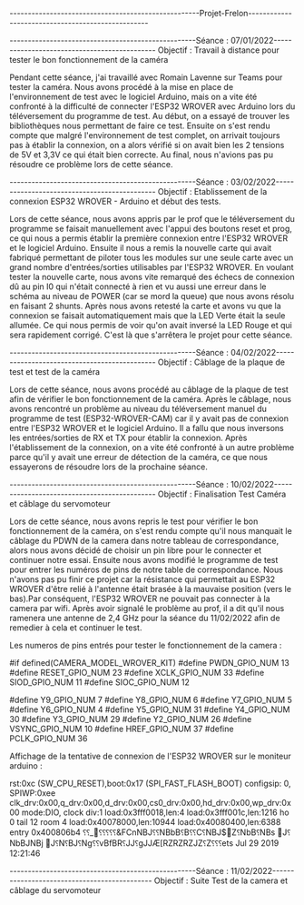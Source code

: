 ----------------------------------------------------Projet-Frelon--------------------------------------------------

---------------------------------------------------Séance : 07/01/2022---------------------------------------------
Objectif : Travail à distance pour tester le bon fonctionnement de la caméra

Pendant cette séance, j'ai travaillé avec Romain Lavenne sur Teams pour tester la caméra. Nous avons procédé à la
mise en place de l'environnement de test avec le logiciel Arduino, mais on a vite été confronté à la difficulté de 
connecter l'ESP32 WROVER avec Arduino lors du téléversement du programme de test. Au début, on a essayé de trouver 
les bibliothèques nous permettant de faire ce test. Ensuite on s'est rendu compte que malgré l'environnement de test 
complet, on arrivait toujours pas à établir la connexion, on a alors vérifié si on avait bien les 2 tensions de 5V 
et 3,3V ce qui était bien correcte. Au final, nous n'avions pas pu résoudre ce problème lors de cette séance.

---------------------------------------------------Séance : 03/02/2022---------------------------------------------
Objectif : Etablissement de la connexion ESP32 WROVER - Arduino et début des tests.

Lors de cette séance, nous avons appris par le prof que le téléversement du programme se faisait manuellement avec 
l'appui des boutons reset et prog, ce qui nous a permis établir la première connexion entre l'ESP32 WROVER et le 
logiciel Arduino. Ensuite il nous a remis la nouvelle carte qui avait fabriqué permettant de piloter tous les 
modules sur une seule carte avec un grand nombre d'entrées/sorties utilisables par l'ESP32 WROVER. En voulant tester 
la nouvelle carte, nous avons vite remarqué des échecs de connexion dû au pin I0 qui n'était connecté à rien et vu 
aussi une erreur dans le schéma au niveau de POWER (car se mord la queue) que nous avons résolu en faisant 2 shunts.
Après nous avons retesté la carte et avons vu que la connexion se faisait automatiquement mais que la LED Verte était 
la seule allumée. Ce qui nous permis de voir qu'on avait inversé la LED Rouge et qui sera rapidement corrigé. C'est 
là que s'arrêtera le projet pour cette séance.

---------------------------------------------------Séance : 04/02/2022---------------------------------------------
Objectif : Câblage de la plaque de test et test de la caméra

Lors de cette séance, nous avons procédé au câblage de la plaque de test afin de vérifier le bon fonctionnement de la 
caméra. Après le câblage, nous avons rencontré un problème au niveau du téléversement manuel du programme de test
(ESP32-WROVER-CAM) car il y avait pas de connexion entre l'ESP32 WROVER et le logiciel Arduino. Il a fallu que nous 
inversons les entrées/sorties de RX et TX pour établir la connexion. Après l'établissement de la connexion, on a vite 
été confronté à un autre problème parce qu'il y avait une erreur de détection de la caméra, ce que nous essayerons 
de résoudre lors de la prochaine séance.

---------------------------------------------------Séance : 10/02/2022---------------------------------------------
Objectif : Finalisation Test Caméra et câblage du servomoteur

Lors de cette séance, nous avons repris le test pour vérifier le bon fonctionnement de la caméra, on s'est rendu compte
qu'il nous manquait le câblage du PDWN de la camera dans notre tableau de correspondance, alors nous avons décidé de 
choisir un pin libre pour le connecter et continuer notre essai. Ensuite nous avons modifié le programme de test pour 
entrer les numéros de pins de notre table de correspondance. Nous n'avons pas pu finir ce projet car la résistance qui 
permettait au ESP32 WROVER d'être relié à l'antenne était brasée à la mauvaise position (vers le bas).Par conséquent, 
l'ESP32 WROVER ne pouvait pas connecter à la camera par wifi. Après avoir signalé le problème au prof, il a dit qu'il 
nous ramenera une antenne de 2,4 GHz pour la séance du 11/02/2022 afin de remedier à cela et continuer le test.

Les numeros de pins entrés pour tester le fonctionnement de la camera :

#if defined(CAMERA_MODEL_WROVER_KIT)
#define PWDN_GPIO_NUM    13
#define RESET_GPIO_NUM   23
#define XCLK_GPIO_NUM    33
#define SIOD_GPIO_NUM    11
#define SIOC_GPIO_NUM    12

#define Y9_GPIO_NUM      7
#define Y8_GPIO_NUM      6
#define Y7_GPIO_NUM      5
#define Y6_GPIO_NUM      4
#define Y5_GPIO_NUM      31
#define Y4_GPIO_NUM      30
#define Y3_GPIO_NUM      29
#define Y2_GPIO_NUM      26
#define VSYNC_GPIO_NUM   10
#define HREF_GPIO_NUM    37
#define PCLK_GPIO_NUM    36

Affichage de la tentative de connexion de l'ESP32 WROVER sur le moniteur arduino :

rst:0xc (SW_CPU_RESET),boot:0x17 (SPI_FAST_FLASH_BOOT)
configsip: 0, SPIWP:0xee
clk_drv:0x00,q_drv:0x00,d_drv:0x00,cs0_drv:0x00,hd_drv:0x00,wp_drv:0x00
mode:DIO, clock div:1
load:0x3fff0018,len:4
load:0x3fff001c,len:1216
ho 0 tail 12 room 4
load:0x40078000,len:10944
load:0x40080400,len:6388
entry 0x400806b4
⸮⸮_⸮⸮⸮⸮⸮&FCnNBJ⸮⸮NBbB⸮B⸮⸮C⸮NBJ$Z⸮NbB⸮NBs J⸮NbBJNBj J⸮N⸮BJ⸮Ng⸮⸮vBfBR⸮JJ⸮gJJÆ[RZRZRZJZ⸮Z⸮⸮⸮ets Jul 29 2019 12:21:46

---------------------------------------------------Séance : 11/02/2022---------------------------------------------
Objectif : Suite Test de la camera et câblage du servomoteur